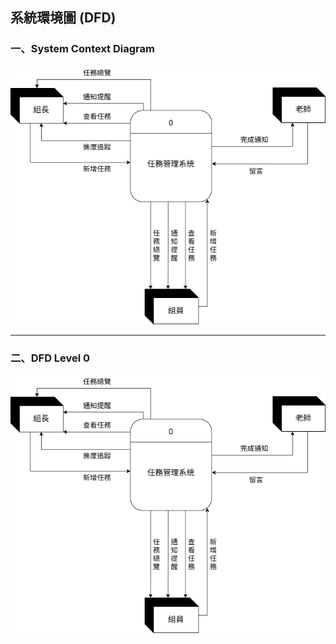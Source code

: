 ## 系統環境圖 (DFD)
### 一、System Context Diagram

   ![系統環境圖](系統環境圖.png)

---
### 二、DFD Level 0
![DFD Level 0](系統環境圖.png)
